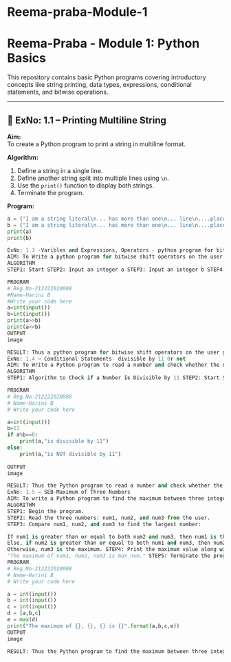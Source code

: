 # Reema-praba-Module-1
# Reema-Praba - Module 1: Python Basics

This repository contains basic Python programs covering introductory concepts like string printing, data types, expressions, conditional statements, and bitwise operations.

---

## 🔹 ExNo: 1.1 – Printing Multiline String

**Aim:**  
To create a Python program to print a string in multiline format.

**Algorithm:**
1. Define a string in a single line.
2. Define another string split into multiple lines using `\n`.
3. Use the `print()` function to display both strings.
4. Terminate the program.

**Program:**
```python
a = ("I am a string literal\n... has more than one\n... line\n....placed inside triple single quotes")
b = ("I am a string literal\n... has more than one\n... line\n....placed inside triple double quotes")
print(a)
print(b)

ExNo: 1.3 -Varibles and Expressions, Operators - python program for bitwise shift operators on the user given integers
AIM: To Write a python program for bitwise shift operators on the user given integers
ALGORITHM
STEP1: Start STEP2: Input an integer a STEP3: Input an integer b STEP4: Perform right shift operation: STEP5: Calculate a >> b (shift bits of a to the right by b positions) STEP6: Print the result STEP7: Perform left shift operation: STEP8: calculate a << b (shift bits of a to the left by b positions) STEP9: Print the result STEP10: End

PROGRAM
# Reg.No-212222020008
#Name-Harini B
#Write your code here
a=int(input())
b=int(input())
print(a>>b)
print(a<<b)
OUTPUT
image

RESULT: Thus a python program for bitwise shift operators on the user given integers was executed successfully.
ExNo: 1.4 – Conditional Statements- divisible by 11 0r not
AIM: To Write a Python program to read a number and check whether the number is divisible by 11 or not using if else
ALGORITHM
STEP1: Algorithm to Check if a Number is Divisible by 11 STEP2: Start STEP3: Input a number a from the user. STEP4: Set b = 11. STEP5: Check if a % b == 0 (i.e., check if the remainder when a is divided by 11 is zero). STEP6: If True, then: STEP7: Print "a is divisible by 11". STEP8: Else: STEP9: Print "a is NOT divisible by 11". STEP10: End

PROGRAM
# Reg.No-212222020008
# Name-Harini B
# Write your code here

a=int(input())
b=11
if a%b==0:
    print(a,"is divisible by 11")
else:
    print(a,"is NOT divisible by 11")
   
OUTPUT
image

RESULT: Thus the Python program to read a number and check whether the number is divisible by 11 or not using if else was implemented and executed successfully
ExNo: 1.5 – SEB-Maximum of Three Numbers
AIM: To write a Python program to find the maximum between three integer numbers using a conditional expression (Ternary operator).
ALGORITHM
STEP1: Begin the program.
STEP2: Read the three numbers: num1, num2, and num3 from the user.
STEP3: Compare num1, num2, and num3 to find the largest number:

If num1 is greater than or equal to both num2 and num3, then num1 is the maximum.
Else, if num2 is greater than or equal to both num1 and num3, then num2 is the maximum.
Otherwise, num3 is the maximum. STEP4: Print the maximum value along with the input numbers in the format:
"The maximum of num1, num2, num3 is max_num." STEP5: Terminate the program.
PROGRAM
# Reg.No-212222020008
# Name-Harini B
# Write your code here

a = int(input())
b = int(input())
c = int(input())
d = [a,b,c]
e = max(d)
print("The maximum of {}, {}, {} is {}".format(a,b,c,e))
OUTPUT
image

RESULT: Thus the Python program to find the maximum between three integer numbers using a conditional expression (Ternary operator) was executed successfully.
